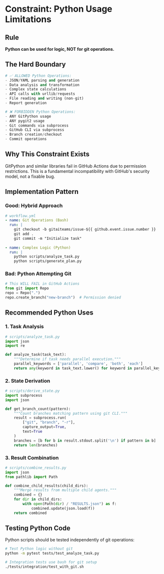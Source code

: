 # Constraint: Python Usage Limitations

## Rule
**Python can be used for logic, NOT for git operations.**

## The Hard Boundary
```python
# ✅ ALLOWED Python Operations:
- JSON/YAML parsing and generation
- Data analysis and transformation
- Complex state calculations
- API calls with urllib/requests
- File reading and writing (non-git)
- Report generation

# ❌ FORBIDDEN Python Operations:
- ANY GitPython usage
- ANY pygit2 usage
- Git commands via subprocess
- GitHub CLI via subprocess
- Branch creation/checkout
- Commit operations
```

## Why This Constraint Exists
GitPython and similar libraries fail in GitHub Actions due to permission restrictions. This is a fundamental incompatibility with GitHub's security model, not a fixable bug.

## Implementation Pattern

### Good: Hybrid Approach
```yaml
# workflow.yml
- name: Git Operations (Bash)
  run: |
    git checkout -b gitaiteams/issue-${{ github.event.issue.number }}
    git add .
    git commit -m "Initialize task"
    
- name: Complex Logic (Python)
  run: |
    python scripts/analyze_task.py
    python scripts/generate_plan.py
```

### Bad: Python Attempting Git
```python
# This WILL FAIL in GitHub Actions
from git import Repo
repo = Repo(".")
repo.create_branch("new-branch")  # Permission denied
```

## Recommended Python Uses

### 1. Task Analysis
```python
# scripts/analyze_task.py
import json
import re

def analyze_task(task_text):
    """Determine if task needs parallel execution."""
    parallel_keywords = ['parallel', 'compare', 'both', 'each']
    return any(keyword in task_text.lower() for keyword in parallel_keywords)
```

### 2. State Derivation
```python
# scripts/derive_state.py
import subprocess
import json

def get_branch_count(pattern):
    """Count branches matching pattern using git CLI."""
    result = subprocess.run(
        ["git", "branch", "-r"],
        capture_output=True,
        text=True
    )
    branches = [b for b in result.stdout.split('\n') if pattern in b]
    return len(branches)
```

### 3. Result Combination
```python
# scripts/combine_results.py
import json
from pathlib import Path

def combine_child_results(child_dirs):
    """Merge results from multiple child agents."""
    combined = {}
    for dir in child_dirs:
        with open(Path(dir) / "RESULTS.json") as f:
            combined.update(json.load(f))
    return combined
```

## Testing Python Code
Python scripts should be tested independently of git operations:
```bash
# Test Python logic without git
python -m pytest tests/test_analyze_task.py

# Integration tests use bash for git setup
./tests/integration/test_with_git.sh
```